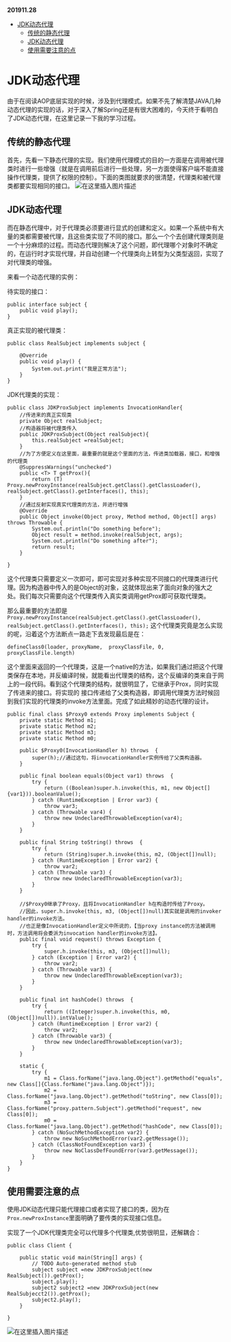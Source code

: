 ﻿**201911.28**
   * [JDK动态代理](#jdk动态代理)
      * [传统的静态代理](#传统的静态代理)
      * [JDK动态代理](#jdk动态代理-1)
      * [使用需要注意的点](#使用需要注意的点)
     
# JDK动态代理
由于在阅读AOP底层实现的时候，涉及到代理模式。如果不先了解清楚JAVA几种动态代理的实现的话，对于深入了解Spring还是有很大困难的，今天终于看明白了JDK动态代理，在这里记录一下我的学习过程。

## 传统的静态代理
首先，先看一下静态代理的实现。我们使用代理模式的目的一方面是在调用被代理类时进行一些增强（就是在调用前后进行一些处理，另一方面使得客户端不能直接操作代理类，提供了权限的控制）。下面的类图就要求的很清楚，代理类和被代理类都要实现相同的接口。
![在这里插入图片描述](https://img-blog.csdnimg.cn/20191128122746364.png?x-oss-process=image/watermark,type_ZmFuZ3poZW5naGVpdGk,shadow_10,text_aHR0cHM6Ly9ibG9nLmNzZG4ubmV0L3FxXzQwODQzNjM5,size_16,color_FFFFFF,t_70)
## JDK动态代理
而在静态代理中，对于代理类必须要进行显式的创建和定义。如果一个系统中有大量的类都需要被代理，且这些类实现了不同的接口。那么一个个去创建代理类则是一个十分麻烦的过程。而动态代理则解决了这个问题，即代理哪个对象时不确定的，在运行时才实现代理，并自动创建一个代理类向上转型为父类型返回，实现了对代理类的增强。

来看一个动态代理的实例：

待实现的接口：

```
public interface subject {
	public void play();
}
```
真正实现的被代理类：

```
public class RealSubject implements subject {

	@Override
	public void play() {
		System.out.print("我是正常方法");		
	}
}
```
JDK代理类的实现：

```
public class JDKProxSubject implements InvocationHandler{
	//传进来的真正实现类
	private Object realSubject;
	//构造器将被代理类传入
	public JDKProxSubject(Object realSubject){
		this.realSubject =realSubject;
	}
	//为了方便定义在这里面，最重要的就是这个里面的方法，传进类加载器，接口，和增强的代理类
	@SuppressWarnings("unchecked")
	public <T> T getProx(){
		return (T) Proxy.newProxyInstance(realSubject.getClass().getClassLoader(), realSubject.getClass().getInterfaces(), this);
	}
	//通过反射实现真实代理类的方法，并进行增强
	@Override
	public Object invoke(Object proxy, Method method, Object[] args) throws Throwable {
        System.out.println("Do something before");
        Object result = method.invoke(realSubject, args);
        System.out.println("Do something after");
        return result;
	}

}
```
这个代理类只需要定义一次即可，即可实现对多种实现不同接口的代理类进行代理。因为构造器中传入的是Object的对象，这就体现出来了面向对象的强大之处。我们每次只需要向这个代理类传入真实类调用getProx即可获取代理类。

那么最重要的方法即是 `Proxy.newProxyInstance(realSubject.getClass().getClassLoader(),
realSubject.getClass().getInterfaces(), this);`
这个代理类究竟是怎么实现的呢，沿着这个方法断点一路走下去发现最后是在：

```
defineClass0(loader, proxyName,  proxyClassFile, 0, proxyClassFile.length)
```
这个里面来返回的一个代理类，这是一个native的方法，如果我们通过把这个代理类保存在本地，并反编译时候，就能看出代理类的结构，这个反编译的类来自于网上的一段代码。看到这个代理类的结构，就很明显了，它继承于Prox，同时实现了传进来的接口。将实现的 接口传递给了父类构造器，即调用代理类方法时候回到我们实现的代理类的invoke方法里面。完成了如此精妙的动态代理的设计。

```
public final class $Proxy0 extends Proxy implements Subject {
    private static Method m1;
    private static Method m2;
    private static Method m3;
    private static Method m0;
​
    public $Proxy0(InvocationHandler h) throws  {
        super(h);//通过这句，将invocationHandler实例传给了父类构造器。
    }
​
    public final boolean equals(Object var1) throws  {
        try {
            return ((Boolean)super.h.invoke(this, m1, new Object[]{var1})).booleanValue();
        } catch (RuntimeException | Error var3) {
            throw var3;
        } catch (Throwable var4) {
            throw new UndeclaredThrowableException(var4);
        }
    }
​
    public final String toString() throws  {
        try {
            return (String)super.h.invoke(this, m2, (Object[])null);
        } catch (RuntimeException | Error var2) {
            throw var2;
        } catch (Throwable var3) {
            throw new UndeclaredThrowableException(var3);
        }
    }
​
    //$Proxy0继承了Proxy，且将InvocationHandler h在构造时传给了Proxy。
    //因此，super.h.invoke(this, m3, (Object[])null)其实就是调用的invoker handler的invoke方法。
    //也正是像InvocationHandler定义中所说的，【当proxy instance的方法被调用时，方法调用将会委派为invocation handler的invoke方法】。
    public final void request() throws Exception {
        try { 
            super.h.invoke(this, m3, (Object[])null);
        } catch (Exception | Error var2) {
            throw var2;
        } catch (Throwable var3) {
            throw new UndeclaredThrowableException(var3);
        }
    }
​
    public final int hashCode() throws  {
        try {
            return ((Integer)super.h.invoke(this, m0, (Object[])null)).intValue();
        } catch (RuntimeException | Error var2) {
            throw var2;
        } catch (Throwable var3) {
            throw new UndeclaredThrowableException(var3);
        }
    }
​
    static {
        try {
            m1 = Class.forName("java.lang.Object").getMethod("equals", new Class[]{Class.forName("java.lang.Object")});
            m2 = Class.forName("java.lang.Object").getMethod("toString", new Class[0]);
            m3 = Class.forName("proxy.pattern.Subject").getMethod("request", new Class[0]);
            m0 = Class.forName("java.lang.Object").getMethod("hashCode", new Class[0]);
        } catch (NoSuchMethodException var2) {
            throw new NoSuchMethodError(var2.getMessage());
        } catch (ClassNotFoundException var3) {
            throw new NoClassDefFoundError(var3.getMessage());
        }
    }
}
```

## 使用需要注意的点
使用JDK动态代理只能代理接口或者实现了接口的类，因为在`Prox.newProxInstance`里面明确了要传类的实现接口信息。

实现了一个JDK代理类完全可以代理多个代理类,优势很明显，还解耦合：

```
public class Client {

	public static void main(String[] args) {
		// TODO Auto-generated method stub
		subject subject =new JDKProxSubject(new RealSubject()).getProx();
		subject.play();
		subject2 subject2 =new JDKProxSubject(new RealSubjecct2()).getProx();
		subject2.play();
	}

}
```
![在这里插入图片描述](https://img-blog.csdnimg.cn/20191128130808316.png)
